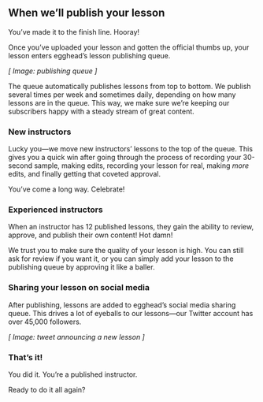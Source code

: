 ## When we’ll publish your lesson
You’ve made it to the finish line. Hooray!

Once you’ve uploaded your lesson and gotten the official thumbs up, your lesson enters egghead’s lesson publishing queue.

*[ Image: publishing queue ]*

The queue automatically publishes lessons from top to bottom. We publish several times per week and sometimes daily, depending on how many lessons are in the queue. This way, we make sure we’re keeping our subscribers happy with a steady stream of great content.


### New instructors

Lucky you—we move new instructors’ lessons to the top of the queue. This gives you a quick win after going through the process of recording your 30-second sample, making edits, recording your lesson for real, making *more* edits, and finally getting that coveted approval.

You’ve come a long way. Celebrate!


### Experienced instructors

When an instructor has 12 published lessons, they gain the ability to review, approve, and publish their own content! Hot damn!

We trust you to make sure the quality of your lesson is high. You can still ask for review if you want it, or you can simply add your lesson to the publishing queue by approving it like a baller.


### Sharing your lesson on social media

After publishing, lessons are added to egghead’s social media sharing queue. This drives a lot of eyeballs to our lessons—our Twitter account has over 45,000 followers.

*[ Image: tweet announcing a new lesson ]*


### That’s it!

You did it. You’re a published instructor.

Ready to do it all again?